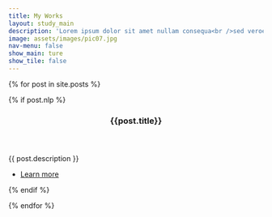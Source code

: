 ```yaml
---
title: My Works
layout: study_main
description: 'Lorem ipsum dolor sit amet nullam consequa<br />sed veroeros. tempus adipiscing nulla.'
image: assets/images/pic07.jpg
nav-menu: false
show_main: ture
show_tile: false
---
```


<!-- Main -->

<div id="main">
<!-- One -->
<!-- Two -->


{% for post in site.posts %}

{% if post.nlp %}

<section id="two" class="spotlights">
	<section class="study_titles">
		<div class="content">
			<div class="inner">
				<header class="major">
					<h3>{{post.title}}</h3>
				</header>
				<p>{{ post.description }}</p>
				<ul class="actions">
					<li><a href="{{ site.baseurl }}{{ post.url }}" class="button">Learn more</a></li>
				</ul>
			</div>
		</div>
        <!--asdasd-->
	</section>
</section>
{% endif %}

{% endfor %}
